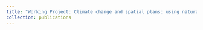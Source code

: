 ```yaml
---
title: "Working Project: Climate change and spatial plans: using natural language process (NLP) to understand the climate change adaptation of German regions"
collection: publications
---
```

